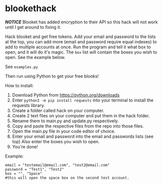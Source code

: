 # blookethack

***NOTICE*** Blooket has added encryption to their API so this hack will not work until I get around to fixing it.



Hack blooket and get free tokens.
Add your email and password to the lists at the top, you can add more (email and password require equal indexes)  to add to multiple accounts at once. Run the program and tell it what box to open, and it will do it's magic. The `box` list will contain the boxes you wish to open. See the example below.

See `examples.py`

Then run using Python to get your free blooks!


How to install:

1. Download Python from https://python.org/downloads
2. Enter `python3 -m pip install requests` into your terminal to install the requests library.
3. Create a folder called hack on your computer.
4. Create 2 text files on your computer and put them in the hack folder.
5. Rename them to main.py and update.py respectively.
6. Copy and paste the respective files from the repo into those files.
7. Open the main.py file in your code editor of choice.
8. Enter your email and password into the email and passwords lists (see top) Also enter the boxes you wish to open.
9. You're done!


Example:
```
email = "testemail@email.com", "test2@email.com"
password = "Test1", "Test2"
box = "", "Space"
#this will open the space box on the second test account.
```
